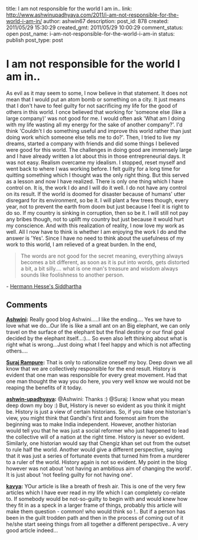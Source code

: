 title: I am not responsible for the world I am in..
link: http://www.ashwinupadhyaya.com/2011/i-am-not-responsible-for-the-world-i-am-in/
author: ashwin67
description: 
post_id: 878
created: 2011/05/29 15:30:29
created_gmt: 2011/05/29 10:00:29
comment_status: open
post_name: i-am-not-responsible-for-the-world-i-am-in
status: publish
post_type: post

# I am not responsible for the world I am in..

As evil as it may seem to some, I now believe in that statement. It does not mean that I would put an atom bomb or something on a city. It just means that I don't have to feel guilty for not sacrificing my life for the good of others in this world. I once believed that working for 'someone else (like a large company)' was not good for me. I would often ask 'What am I doing with my life wasting all my energy for the sake of another company?'. I'd think 'Couldn't I do something useful and improve this world rather than just doing work which someone else tells me to do?'. Then, I tried to live my dreams, started a company with friends and did some things I believed were good for this world. The challenges in doing good are immensely large and I have already written a lot about this in those entrepreneurial days. It was not easy. Realism overcame my idealism. I stopped, reset myself and went back to where I was working before. I felt guilty for a long time for quitting something which I thought was the only right thing. But this served as a lesson and now I have realized. There is only one thing which I have control on. It is, the work I do and I will do it well. I do not have any control on its result. If the world is doomed for disaster because of humans' utter disregard for its environment, so be it. I will plant a few trees though, every year, not to prevent the earth from doom but just because I feel it is right to do so. If my country is sinking in corruption, then so be it. I will still not pay any bribes though, not to uplift my country but just because it would hurt my conscience. And with this realization of reality, I now love my work as well. All I now have to think is whether I am enjoying the work I do and the answer is 'Yes'. Since I have no need to think about the usefulness of my work to this world, I am relieved of a great burden. In the end, 

> The words are not good for the secret meaning, everything always becomes a bit different, as soon as it is put into words, gets distorted a bit, a bit silly.... what is one man's treasure and wisdom always sounds like foolishness to another person.

\- [Hermann Hesse's Siddhartha](http://www.gutenberg.org/ebooks/2500)

## Comments

**[Ashwini](#170 "2011-05-30 10:01:40"):** Really good blog Ashwini.....I like the ending.... Yes we have to love what we do...Our life is like a small ant on an Big elephant, we can only travel on the surface of the elephant but the final destiny or our final goal decided by the elephant itself...:)... So even also left thinking about what is right what is wrong...Just doing what I feel happy and which is not affecting others....

**[Suraj Rampure](#171 "2011-05-30 10:39:19"):** That is only to rationalize oneself my boy. Deep down we all know that we are collectively responsible for the end result. History is evident that one man was responsible for every great movement. Had that one man thought the way you do here, you very well know we would not be reaping the benefits of it today.

**[ashwin-upadhyaya](#172 "2011-05-30 20:37:45"):** @Ashwini: Thanks :) @Suraj: I know what you mean deep down my boy :) But, History is never so evident as you think it might be. History is just a view of certain historians. So, if you take one historian's view, you might think that Gandhi's first and foremost aim from the beginning was to make India independent. However, another historian would tell you that he was just a social reformer who just happened to lead the collective will of a nation at the right time. History is never so evident. Similarly, one historian would say that Chengiz khan set out from the outset to rule half the world. Another would give a different perspective, saying that it was just a series of fortunate events that turned him from a murderer to a ruler of the world. History again is not so evident. My point in the blog however was not about 'not having an ambitious aim of changing the world'. It is just about 'not feeling guilty for not having one'.

**[kavya](#173 "2011-06-12 16:11:42"):** YOur article is like a breath of fresh air. This is one of the very few articles which I have ever read in my life which I can completely co-relate to. If somebody would be not-so-guilty to begin with and would knew how they fit in as a speck in a larger frame of things, probably this article will make them question - common! who would think so !.. But if a person has been in the guilt trodden path and then in the process of coming out of it he/she start seeing things from all together a different perspective.. A very good article indeed...

